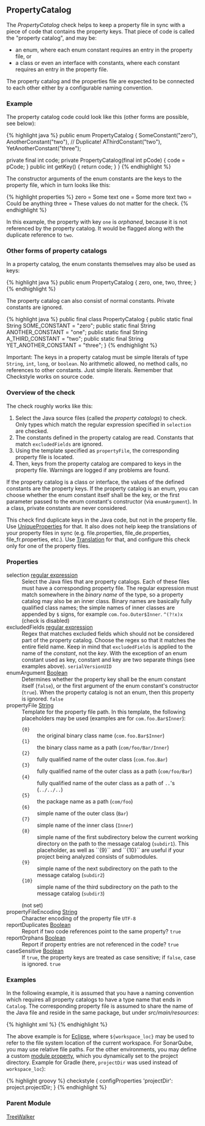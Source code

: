 ## PropertyCatalog

The *PropertyCatalog* check helps to keep a property file in sync with a piece of code that contains the property keys. That piece of code is called the "property catalog", and may be:

  - an enum, where each enum constant requires an entry in the property file, or
  - a class or even an interface with constants, where each constant requires an entry in the property file.

The property catalog and the properties file are expected to be connected to each other either by a configurable naming convention.

### Example

The property catalog code could look like this (other forms are possible, see below):

{% highlight java %}
public enum PropertyCatalog {
  SomeConstant("zero"),
  AnotherConstant("two"),  // Duplicate!
  AThirdConstant("two"),
  YetAnotherConstant("three");

  private final int code;
  private PropertyCatalog(final int pCode) { code = pCode; }
  public int getKey() { return code; }
}
{% endhighlight %}

The constructor arguments of the enum constants are the keys to the property file, which in turn looks like this:

{% highlight properties %}
zero = Some text
one = Some more text
two = Could be anything
three = These values do not matter for the check.
{% endhighlight %}

In this example, the property with key `one` is *orphaned*, because it is not referenced by the property catalog. It would be flagged along with the duplicate reference to `two`.

### Other forms of property catalogs

In a property catalog, the enum constants themselves may also be used as keys:

{% highlight java %}
public enum PropertyCatalog {
  zero, one, two, three;
}
{% endhighlight %}

The property catalog can also consist of normal constants. Private constants are ignored.

{% highlight java %}
public final class PropertyCatalog {
    public static final String SOME_CONSTANT = "zero";
    public static final String ANOTHER_CONSTANT = "one";
    public static final String A_THIRD_CONSTANT = "two";
    public static final String YET_ANOTHER_CONSTANT = "three";
}
{% endhighlight %}

<div class="alert alert-info">
  <p>Important: The keys in a property catalog must be simple literals of type <code>String</code>, <code>int</code>,
  <code>long</code>, or <code>boolean</code>. No arithmetic allowed, no method calls, no references to other constants.
  Just simple literals. Remember that Checkstyle works on source code.</p>
</div>


### Overview of the check

The check roughly works like this:

  1. Select the Java source files (called the *property catalogs*) to check. Only types which match the regular expression specified in `selection` are checked.
  1. The constants defined in the property catalog are read. Constants that match `excludedFields` are ignored.
  1. Using the template specified as `propertyFile`, the corresponding property file is located.
  1. Then, keys from the property catalog are compared to keys in the property file. Warnings are logged if any problems are found.

If the property catalog is a class or interface, the values of the defined constants are the property keys. If the property catalog is an enum, you can choose whether the enum constant itself shall be the key, or the first parameter passed to the enum constant's constructor (via `enumArgument`). In a class, private constants are never considered.

This check find duplicate keys in the Java code, but not in the property file. Use [UniqueProperties](http://checkstyle.sourceforge.net/config_misc.html#UniqueProperties) for that. It also does not help keep the translations of your property files in sync (e.g. file.properties, file_de.properties, file_fr.properties, etc.). Use [Translation](http://checkstyle.sourceforge.net/config_misc.html#Translation) for that, and configure this check only for one of the property files.


### Properties

<dl>
<dt><span class="propname">selection</span>
    <span class="proptype"><a href="http://checkstyle.sourceforge.net/property_types.html#regexp">regular
        expression</a></span></dt>
<dd><span class="propdesc">Select the Java files that are property catalogs. Each of these files must have a
        corresponding property file. The regular expression must match somewhere in the <i>binary name</i> of the
        type, so a property catalog may also be an inner class. Binary names are basically fully qualified class
        names; the simple names of inner classes are appended by <code>$</code> signs, for example
        <code>com.foo.Outer$Inner</code>.</span>
    <span class="propdefault"><code>^(?!x)x</code> (check is disabled)</span></dd>

<dt><span class="propname">excludedFields</span>
    <span class="proptype"><a href="http://checkstyle.sourceforge.net/property_types.html#regexp">regular
        expression</a></span></dt>
<dd><span class="propdesc">Regex that matches excluded fields which should not be considered part of the property
        catalog. Choose the regex so that it matches the entire field name. Keep in mind that
        <code>excludedFields</code> is applied to the name of the <i>constant</i>, not the <i>key</i>. With the
        exception of an enum constant used as key, constant and key are two separate things (see examples above).</span>
    <span class="propdefault"><code>serialVersionUID</code></span></dd>

<dt><span class="propname">enumArgument</span>
    <span class="proptype"><a href="http://checkstyle.sourceforge.net/property_types.html#boolean">Boolean</a></span></dt>
<dd><span class="propdesc">Determines whether the property key shall be the enum constant itself (<code>false</code>), or
        the first argument of the enum constant's constructor (<code>true</code>). When the property catalog is not an
        enum, then this property is ignored.</span>
    <span class="propdefault"><code>false</code></span></dd>

<dt><span class="propname">propertyFile</span>
    <span class="proptype"><a href="http://checkstyle.sourceforge.net/property_types.html#string">String</a></span></dt>
<dd><span class="propdesc">Template for the property file path. In this template, the following placeholders may be
    used (examples are for <code>com.foo.Bar$Inner</code>):</span>
    <dl class="inner"><dt><code>{0}</code></dt>
        <dd>the original binary class name (<code>com.foo.Bar$Inner</code>)</dd>
        <dt><code>{1}</code></dt>
        <dd>the binary class name as a path (<code>com/foo/Bar/Inner</code>)</dd>
        <dt><code>{2}</code></dt>
        <dd>fully qualified name of the outer class (<code>com.foo.Bar</code>)</dd>
        <dt><code>{3}</code></dt>
        <dd>fully qualified name of the outer class as a path (<code>com/foo/Bar</code>)</dd>
        <dt><code>{4}</code></dt>
        <dd>fully qualified name of the outer class as a path of <code>..</code>'s (<code>../../..</code>)</dd>
        <dt><code>{5}</code></dt>
        <dd>the package name as a path (<code>com/foo</code>)</dd>
        <dt><code>{6}</code></dt>
        <dd>simple name of the outer class (<code>Bar</code>)</dd>
        <dt><code>{7}</code></dt>
        <dd>simple name of the inner class (<code>Inner</code>)</dd>
        <dt><code>{8}</code></dt>
        <dd>simple name of the first subdirectory below the current working directory on the path to the message catalog (<code>subdir1</code>). This placeholder, as well as ``{9}`` and ``{10}`` are useful if your project being analyzed consists of submodules.</dd>
        <dt><code>{9}</code></dt>
        <dd>simple name of the next subdirectory on the path to the message catalog (<code>subdir2</code>)</dd>
        <dt><code>{10}</code></dt>
        <dd>simple name of the third subdirectory on the path to the message catalog (<code>subdir3</code>)</dd>
    </dl>
    <span class="propdefault">(not set)</span></dd>

<dt><span class="propname">propertyFileEncoding</span>
    <span class="proptype"><a href="http://checkstyle.sourceforge.net/property_types.html#string">String</a></span></dt>
<dd><span class="propdesc">Character encoding of the property file</span>
    <span class="propdefault"><code>UTF-8</code></span></dd>

<dt><span class="propname">reportDuplicates</span>
    <span class="proptype"><a href="http://checkstyle.sourceforge.net/property_types.html#boolean">Boolean</a></span></dt>
<dd><span class="propdesc">Report if two code references point to the same property?</span>
    <span class="propdefault"><code>true</code></span></dd>

<dt><span class="propname">reportOrphans</span>
    <span class="proptype"><a href="http://checkstyle.sourceforge.net/property_types.html#boolean">Boolean</a></span></dt>
<dd><span class="propdesc">Report if property entries are not referenced in the code?</span>
    <span class="propdefault"><code>true</code></span></dd>

<dt><span class="propname">caseSensitive</span>
    <span class="proptype"><a href="http://checkstyle.sourceforge.net/property_types.html#boolean">Boolean</a></span></dt>
<dd><span class="propdesc">If <code>true</code>, the property keys are treated as case sensitive; if <code>false</code>,
        case is ignored.</span>
    <span class="propdefault"><code>true</code></span></dd>
</dl>


### Examples

In the following example, it is assumed that you have a naming convention which requires all property catalogs to have a type name that ends in `Catalog`. The corresponding property file is assumed to share the name of the Java file and reside in the same package, but under *src/main/resources*:

{% highlight xml %}
<module name="PropertyCatalog">
  <property name="selection" value="\wCatalog$"/>
  <property name="propertyFile" value="${workspace_loc}/MyProject/src/main/resources/{1}.properties"/>
</module>
{% endhighlight %}

The above example is for [Eclipse](http://eclipse-cs.sourceforge.net/#!/properties), where `${workspace_loc}` may be used to refer to the file system location of the current workspace. For SonarQube, you may use relative file paths. For the other environments, you may define a custom [module property](http://checkstyle.sourceforge.net/config.html#Properties), which you dynamically set to the project directory. Example for Gradle (here, `projectDir` was used instead of `workspace_loc`):

{% highlight groovy %}
checkstyle {
    configProperties 'projectDir': project.projectDir;
}
{% endhighlight %}


### Parent Module

[TreeWalker](http://checkstyle.sourceforge.net/config.html#TreeWalker)
